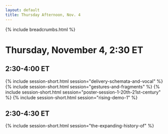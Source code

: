 ```yaml
---
layout: default
title: Thursday Afternoon, Nov. 4
---
```

{% include breadcrumbs.html %}

# Thursday, November 4, 2:30 ET

## 2:30-4:00 ET
{% include session-short.html session="delivery-schemata-and-vocal" %}
{% include session-short.html session="gestures-and-fragments" %}
{% include session-short.html session="poster-session-1-20th-21st-century" %}
{% include session-short.html session="rising-demo-1" %}

## 2:30-4:30 ET
{% include session-short.html session="the-expanding-history-of" %}
